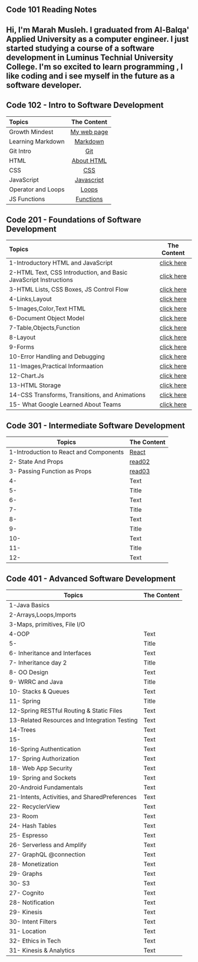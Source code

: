 ## Code 101 Reading Notes

## Hi, I'm Marah Musleh. I graduated from Al-Balqa' Applied University as a computer engineer. I just started studying a course of a software development in Luminus Technial University College. I'm so excited to learn programming , I like coding and i see myself in the future as a software developer.

## Code 102 - Intro to Software Development




| Topics        |  The Content      | 
| :------------- | :----------: | 
|  Growth Mindest|  [My web page](https://marahmusleh.github.io/reading-note/growth)
|  Learning Markdown| [Markdown](https://marahmusleh.github.io/reading-note/read:01)   |    
|  Git Intro | [Git](https://marahmusleh.github.io/reading-note/read:02)
| HTML | [About HTML](https://marahmusleh.github.io/reading-note/read:03) | 
| CSS   | [CSS](https://marahmusleh.github.io/reading-note/read:03b)   |
| JavaScript | [Javascript](https://marahmusleh.github.io/reading-note/read4a) |
| Operator and Loops  | [Loops](https://marahmusleh.github.io/reading-note/read5)        | 
| JS Functions  | [Functions](https://marahmusleh.github.io/reading-note/read6)        | 
 
 
## Code 201 - Foundations of Software Development


| Topics        |  The Content      | 
| :------------- | :----------: | 
|  1-Introductory HTML and JavaScript| [click here](https://marahmusleh.github.io/reading-note/class-01) | 
| 2-HTML Text, CSS Introduction, and Basic JavaScript Instructions|[click here](https://marahmusleh.github.io/reading-note/class-02)    |    
| 3-HTML Lists, CSS Boxes, JS Control Flow | [click here](https://marahmusleh.github.io/reading-note/class-03) |
| 4-Links,Layout |[click here](https://marahmusleh.github.io/reading-note/class-04)  | 
| 5-Images,Color,Text HTML |[click here](https://marahmusleh.github.io/reading-note/class-05)   |
| 6-Document Object Model |[click here](https://marahmusleh.github.io/reading-note/class-06) |
| 7-Table,Objects,Function  |[click here](https://marahmusleh.github.io/reading-note/class-07)        | 
|8-Layout |[click here](https://marahmusleh.github.io/reading-note/class-08)         | 
|  9-Forms|  [click here](https://marahmusleh.github.io/reading-note/class-09)
| 10-Error Handling and Debugging|[click here](https://marahmusleh.github.io/reading-note/class-10)    |    
| 11-Images,Practical Informaation | [click here](https://marahmusleh.github.io/reading-note/class-11)
| 12-Chart.Js |[click here](https://github.com/Marahmusleh/reading-note)  | 
| 13-HTML Storage  |[click here](https://marahmusleh.github.io/reading-note/class-13)  |
| 14-CSS Transforms, Transitions, and Animations |[click here](https://marahmusleh.github.io/reading-note/class-14b) |
| 15- What Google Learned About Teams |[click here](https://marahmusleh.github.io/reading-note/class-14b)        | 

## Code 301 - Intermediate Software Development
 
| Topics     | The Content |
| ----------- | ----------- |
| 1-Introduction to React and Components  |[React](https://marahmusleh.github.io/reading-note/Code%20301/read:01)    |
| 2- State And Props | [read02](https://marahmusleh.github.io/reading-note/Code%20301/read02)       |
| 3- Passing Function as Props    | [read03](https://marahmusleh.github.io/reading-note/Code%20301/read:03)      |
| 4-   | Text        |
| 5-      | Title       |
| 6-   | Text        |
| 7-     | Title       |
| 8-   | Text        |
| 9-     | Title       |
| 10-   | Text        |
| 11-     | Title       |
| 12-   | Text        |


## Code 401 - Advanced Software Development




| Topics     | The Content |
| ----------- | ----------- |
| 1-Java Basics  |    |
| 2-Arrays,Loops,Imports |       |
| 3-Maps, primitives, File I/O    |       |
| 4-OOP  | Text        |
| 5-      | Title       |
| 6- Inheritance and Interfaces   | Text        |
| 7- Inheritance day 2    | Title       |
| 8- OO Design  | Text        |
| 9- WRRC and Java    | Title       |
| 10- Stacks & Queues  | Text        |
| 11- Spring    | Title       |
| 12-Spring RESTful Routing & Static Files   | Text        |
| 13-Related Resources and Integration Testing   | Text        |
| 14-Trees  | Text        |
| 15-   | Text        |
| 16-Spring Authentication   | Text        |
| 17- Spring Authorization  | Text        |
| 18- Web App Security  | Text        |
| 19- Spring and Sockets  | Text        |
| 20-Android Fundamentals   | Text        |
| 21-Intents, Activities, and SharedPreferences   | Text        |
| 22- RecyclerView  | Text        |
| 23- Room | Text        |
| 24- Hash Tables  | Text        |
| 25- Espresso | Text        |
| 26- Serverless and Amplify| Text        |
| 27- GraphQL @connection | Text        |
| 28- Monetization | Text      |
| 29- Graphs | Text      |
| 30- S3 | Text      |
| 27- Cognito | Text      |
| 28- Notification | Text      |
| 29-  Kinesis | Text      |
| 30-  Intent Filters | Text      |
| 31-  Location | Text      |
| 32-  Ethics in Tech | Text      |
| 31-  Kinesis & Analytics | Text      |








